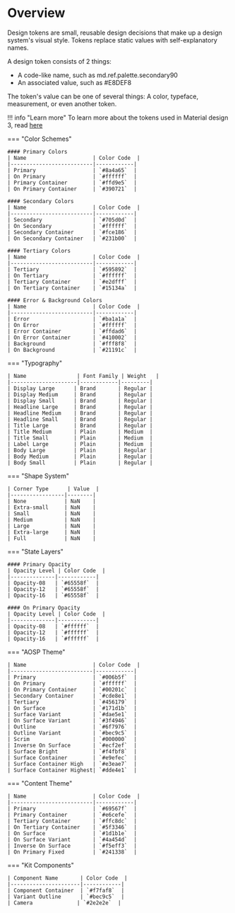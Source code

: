 # Overview
Design tokens are small, reusable design decisions that make up a design system's visual style. Tokens replace static values with self-explanatory names.

A design token consists of 2 things:
* A code-like name, such as md.ref.palette.secondary90
* An associated value, such as #E8DEF8

The token's value can be one of several things: A color, typeface, measurement, or even another token.

!!! info "Learn more"
    To learn more about the tokens used in Material design 3, read [here](https://m3.material.io/foundations/design-tokens/overview) 



=== "Color Schemes"

    #### Primary Colors
    | Name                     | Color Code  |
    |--------------------------|------------|
    | Primary                  | `#8a4a65`  |
    | On Primary               | `#ffffff`  |
    | Primary Container        | `#ffd9e5`  |
    | On Primary Container     | `#390721`  |

    #### Secondary Colors
    | Name                     | Color Code  |
    |--------------------------|------------|
    | Secondary                | `#705d0d`  |
    | On Secondary             | `#ffffff`  |
    | Secondary Container      | `#fce186`  |
    | On Secondary Container   | `#231b00`  |

    #### Tertiary Colors
    | Name                     | Color Code  |
    |--------------------------|------------|
    | Tertiary                 | `#595892`  |
    | On Tertiary              | `#ffffff`  |
    | Tertiary Container       | `#e2dfff`  |
    | On Tertiary Container    | `#15134a`  |

    #### Error & Background Colors
    | Name                     | Color Code  |
    |--------------------------|------------|
    | Error                    | `#ba1a1a`  |
    | On Error                 | `#ffffff`  |
    | Error Container          | `#ffdad6`  |
    | On Error Container       | `#410002`  |
    | Background               | `#fff8f8`  |
    | On Background            | `#21191c`  |

=== "Typography"

    | Name                | Font Family | Weight   |
    |---------------------|------------|---------|
    | Display Large      | Brand       | Regular |
    | Display Medium     | Brand       | Regular |
    | Display Small      | Brand       | Regular |
    | Headline Large     | Brand       | Regular |
    | Headline Medium    | Brand       | Regular |
    | Headline Small     | Brand       | Regular |
    | Title Large        | Brand       | Regular |
    | Title Medium       | Plain       | Medium  |
    | Title Small        | Plain       | Medium  |
    | Label Large        | Plain       | Medium  |
    | Body Large         | Plain       | Regular |
    | Body Medium        | Plain       | Regular |
    | Body Small         | Plain       | Regular |

=== "Shape System"

    | Corner Type      | Value  |
    |-----------------|--------|
    | None            | NaN    |
    | Extra-small     | NaN    |
    | Small           | NaN    |
    | Medium          | NaN    |
    | Large           | NaN    |
    | Extra-large     | NaN    |
    | Full            | NaN    |

=== "State Layers"

    #### Primary Opacity
    | Opacity Level | Color Code  |
    |--------------|------------|
    | Opacity-08   | `#65558f`  |
    | Opacity-12   | `#65558f`  |
    | Opacity-16   | `#65558f`  |

    #### On Primary Opacity
    | Opacity Level | Color Code  |
    |--------------|------------|
    | Opacity-08   | `#ffffff`  |
    | Opacity-12   | `#ffffff`  |
    | Opacity-16   | `#ffffff`  |

=== "AOSP Theme"

    | Name                     | Color Code  |
    |--------------------------|------------|
    | Primary                  | `#006b5f`  |
    | On Primary               | `#ffffff`  |
    | On Primary Container     | `#00201c`  |
    | Secondary Container      | `#cde8e1`  |
    | Tertiary                 | `#456179`  |
    | On Surface               | `#171d1b`  |
    | Surface Variant          | `#dae5e1`  |
    | On Surface Variant       | `#3f4946`  |
    | Outline                  | `#6f7976`  |
    | Outline Variant          | `#bec9c5`  |
    | Scrim                    | `#000000`  |
    | Inverse On Surface       | `#ecf2ef`  |
    | Surface Bright           | `#f4fbf8`  |
    | Surface Container        | `#e9efec`  |
    | Surface Container High   | `#e3eae7`  |
    | Surface Container Highest| `#dde4e1`  |

=== "Content Theme"

    | Name                     | Color Code  |
    |--------------------------|------------|
    | Primary                  | `#69567f`  |
    | Primary Container        | `#e6cefe`  |
    | Tertiary Container       | `#ffc8dc`  |
    | On Tertiary Container    | `#5f3346`  |
    | On Surface               | `#1d1b1e`  |
    | On Surface Variant       | `#4a454d`  |
    | Inverse On Surface       | `#f5eff3`  |
    | On Primary Fixed         | `#241338`  |

=== "Kit Components"

    | Component Name       | Color Code  |
    |----------------------|------------|
    | Component Container  | `#f7faf8`  |
    | Variant Outline      | `#bec9c5`  |
    | Camera              | `#2e2e2e`  |